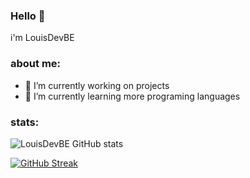   ### Hello 👋


i'm LouisDevBE

### about me:

- 🔭 I’m currently working on projects
- 🌱 I’m currently learning more programing languages

### stats:

![LouisDevBE GitHub stats](https://github-readme-stats.vercel.app/api?username=LouisDevBE)

[![GitHub Streak](https://github-readme-streak-stats.herokuapp.com?user=LouisDevBE&hide_border=true&date_format=j%20M%5B%20Y%5D)](https://git.io/streak-stats)
